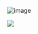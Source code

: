 ![image](https://user-images.githubusercontent.com/20587215/148674483-707f475b-1112-48a6-a8ae-441e90893044.png)


![](https://scontent-sjc3-1.xx.fbcdn.net/v/t39.30808-6/p526x296/270684607_10225965190612100_2362595498042385749_n.jpg?_nc_cat=111&ccb=1-5&_nc_sid=825194&_nc_ohc=xAkRDPqIvhYAX85dRAV&_nc_ht=scontent-sjc3-1.xx&oh=00_AT8ZNR63_kES_lNVGlWgrMRdL-kbRCya3T45YgO4adUeyQ&oe=61E07BCA)
